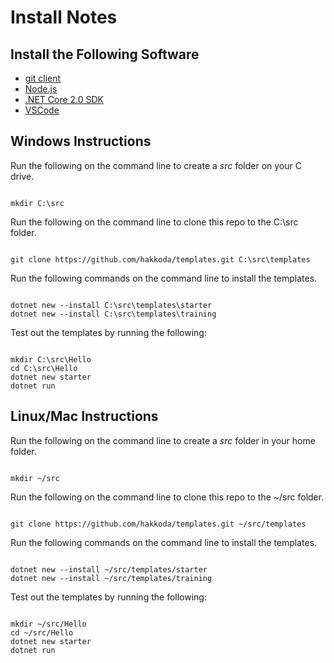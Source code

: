 # Install Notes

## Install the Following Software

- [git client](https://git-scm.com/downloads)
- [Node.js](https://nodejs.org/en/download/)
- [.NET Core 2.0 SDK](https://www.microsoft.com/net/download/core)
- [VSCode](https://code.visualstudio.com/download)
 
## Windows Instructions

Run the following on the command line to create a *src* folder on your C drive.  

````

mkdir C:\src

````

Run the following on the command line to clone this repo to the C:\src folder.  

````

git clone https://github.com/hakkoda/templates.git C:\src\templates

````

Run the following commands on the command line to install the templates.  

````

dotnet new --install C:\src\templates\starter
dotnet new --install C:\src\templates\training

````

Test out the templates by running the following:  

````

mkdir C:\src\Hello
cd C:\src\Hello
dotnet new starter
dotnet run

````

## Linux/Mac Instructions

Run the following on the command line to create a *src* folder in your home
folder.  

````

mkdir ~/src

````

Run the following on the command line to clone this repo to the ~/src folder.  

````

git clone https://github.com/hakkoda/templates.git ~/src/templates

````

Run the following commands on the command line to install the templates.  

````

dotnet new --install ~/src/templates/starter
dotnet new --install ~/src/templates/training

````

Test out the templates by running the following:  

````

mkdir ~/src/Hello
cd ~/src/Hello
dotnet new starter
dotnet run

````
